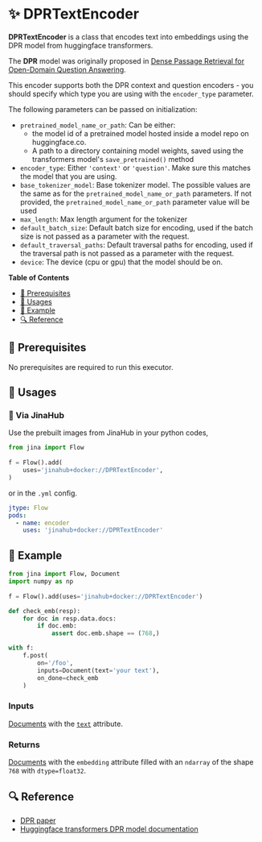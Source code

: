 # ✨ DPRTextEncoder

 **DPRTextEncoder** is a class that encodes text into embeddings using the DPR model from huggingface transformers.

The **DPR** model was originally proposed in [Dense Passage Retrieval for Open-Domain Question Answering](https://arxiv.org/abs/2004.04906).

This encoder supports both the DPR context and question encoders - you should specify which type you are using with the `encoder_type` parameter.

The following parameters can be passed on initialization:

- `pretrained_model_name_or_path`: Can be either:
	- the model id of a pretrained model hosted inside a model repo
		on huggingface.co.
	- A path to a directory containing model weights, saved using
		the transformers model's `save_pretrained()` method
- `encoder_type`: Either `'context'` or `'question'`. Make sure this
	matches the model that you are using.
- `base_tokenizer_model`: Base tokenizer model. The possible values are
	the same as for the ``pretrained_model_name_or_path`` parameters. If not
	provided, the ``pretrained_model_name_or_path`` parameter value will be used
- `max_length`: Max length argument for the tokenizer
- `default_batch_size`: Default batch size for encoding, used if the
	batch size is not passed as a parameter with the request.
- `default_traversal_paths`: Default traversal paths for encoding, used if the
	traversal path is not passed as a parameter with the request.
- `device`: The device (cpu or gpu) that the model should be on.


**Table of Contents**

- [🌱 Prerequisites](#-prerequisites)
- [🚀 Usages](#-usages)
- [🎉️ Example](#%EF%B8%8F-example)
- [🔍️ Reference](#%EF%B8%8F-reference)

## 🌱 Prerequisites

No prerequisites are required to run this executor.

## 🚀 Usages

### 🚚 Via JinaHub

Use the prebuilt images from JinaHub in your python codes, 

```python
from jina import Flow
	
f = Flow().add(
    uses='jinahub+docker://DPRTextEncoder',
)
```

or in the `.yml` config.
	
```yaml
jtype: Flow
pods:
  - name: encoder
    uses: 'jinahub+docker://DPRTextEncoder'
```

## 🎉️ Example 


```python
from jina import Flow, Document
import numpy as np
	
f = Flow().add(uses='jinahub+docker://DPRTextEncoder')

def check_emb(resp):
    for doc in resp.data.docs:
        if doc.emb:
            assert doc.emb.shape == (768,)

with f:
    f.post(
        on='/foo', 
        inputs=Document(text='your text'), 
        on_done=check_emb
    )
```


### Inputs 

[Documents](https://github.com/jina-ai/jina/blob/master/.github/2.0/cookbooks/Document.md) with the [`text`](https://github.com/jina-ai/jina/blob/master/.github/2.0/cookbooks/Document.md#document-attributes) attribute.

### Returns

[Documents](https://github.com/jina-ai/jina/blob/master/.github/2.0/cookbooks/Document.md) with the `embedding` attribute filled with an `ndarray` of the shape `768` with `dtype=float32`.



## 🔍️ Reference

- [DPR paper](https://arxiv.org/abs/2004.04906)
- [Huggingface transformers DPR model documentation](https://huggingface.co/transformers/model_doc/dpr.html)
